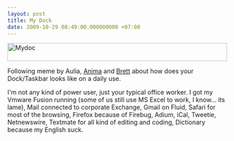 ```yaml
---
layout: post
title: My Dock
date: 2009-10-29 08:49:00.000000000 +07:00
---
```

<img alt="Mydoc" height="41" src="http://gilagiback.files.wordpress.com/2009/10/mydoc1.png?w=300" width="497" />

Following meme by <a target="_blank">Aulia</a>, <a href="http://anima.dudut.com/archives/whats-your-dock-look-like.html" target="_blank">Anima</a>&nbsp;and <a href="http://spruiked.posterous.com/what-does-your-dock-or-task-bar-look-like" target="_blank">Brett</a>&nbsp;about how does your Dock/Taskbar looks like on a daily use. 

I'm not any kind of power user, just your typical office worker. I got my Vmware Fusion running (some of us still use MS Excel to work, I know... its lame), Mail connected to corporate Exchange, Gmail on Fluid, Safari for most of the browsing, Firefox because of Firebug, Adium, iCal, Tweetie, Netnewswire, Textmate for all kind of editing and coding, Dictionary because my English suck.
  

